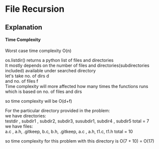 # File Recursion
## Explanation
#### Time Complexity
Worst case time complexity    O(n)

os.listdir()  returns a python list of files and directories  
It mostly depends on the number of files and directories(subdirectories included) available under searched  directory  
let's take no. of dirs      d  
and no. of files            f  
Time complexity will more affected how many times the functions runs  
which is based on no. of files and dirs  
  
so time complexity will be O(d+f)  


For the particular directory provided in the problem:  
we have directories:  
    testdir , subdir1 , subdir2, subdir3, susubdir1, subdir4 , subdir5    total = 7  
we have files:  
a.c , a.h, .gitkeep, b.c, b.h, .gitkeep,  a.c ,  a.h, t1.c, t1.h          total = 10  
  

so time complexity for this problem with this directory is     O(7 + 10) = O(17)

